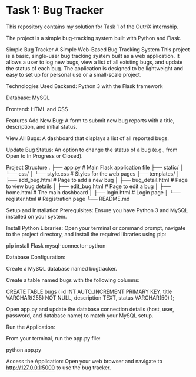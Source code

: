 # Task 1: Bug Tracker

This repository contains my solution for Task 1 of the OutriX internship.

The project is a simple bug-tracking system built with Python and Flask.

Simple Bug Tracker
A Simple Web-Based Bug Tracking System
This project is a basic, single-user bug tracking system built as a web application. It allows a user to log new bugs, view a list of all existing bugs, and update the status of each bug. The application is designed to be lightweight and easy to set up for personal use or a small-scale project.

Technologies Used
Backend: Python 3 with the Flask framework

Database: MySQL

Frontend: HTML and CSS

Features
Add New Bug: A form to submit new bug reports with a title, description, and initial status.

View All Bugs: A dashboard that displays a list of all reported bugs.

Update Bug Status: An option to change the status of a bug (e.g., from Open to In Progress or Closed).

Project Structure
.
├── app.py          # Main Flask application file
├── static/
│   └── css/
│       └── style.css   # Styles for the web pages
├── templates/
│   ├── add_bug.html    # Page to add a new bug
│   ├── bug_detail.html # Page to view bug details
│   ├── edit_bug.html   # Page to edit a bug
│   ├── home.html       # The main dashboard
│   ├── login.html      # Login page
│   └── register.html   # Registration page
└── README.md

Setup and Installation
Prerequisites: Ensure you have Python 3 and MySQL installed on your system.

Install Python Libraries: Open your terminal or command prompt, navigate to the project directory, and install the required libraries using pip:

pip install Flask mysql-connector-python

Database Configuration:

Create a MySQL database named bugtracker.

Create a table named bugs with the following columns:

CREATE TABLE bugs (
    id INT AUTO_INCREMENT PRIMARY KEY,
    title VARCHAR(255) NOT NULL,
    description TEXT,
    status VARCHAR(50)
);

Open app.py and update the database connection details (host, user, password, and database name) to match your MySQL setup.

Run the Application:

From your terminal, run the app.py file:

python app.py

Access the Application: Open your web browser and navigate to http://127.0.0.1:5000 to use the bug tracker.

